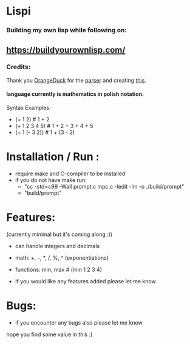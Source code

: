 # Lispi


### Building my own lisp while following on:

## https://buildyourownlisp.com/

### Credits:
Thank you <a href="https://github.com/orangeduck">OrangeDuck</a>
for the <a href="https://github.com/orangeduck/mpc">parser</a> and
creating <a href="https://github.com/orangeduck/BuildYourOwnLisp">this</a>.



#### language currently is mathematics in polish notation.

Syntax Examples:
- (+ 1 2) # 1 + 2
- (+ 1 2 3 4 5) # 1 + 2 + 3 + 4 + 5
- (+ 1 (- 3 2)) # 1 + (3 - 2)

# Installation / Run :
- require make and C-compiler to be installed
- if you do not have make run:
  - "cc -std=c99 -Wall prompt.c mpc.c -ledit -lm -o ./build/prompt"
  - "build/prompt"

# Features:
(currently minimal but it's coming along :))
- can handle integers and decimals
- math: +, -, *, /, %, ^ (exponentiations)
- functions: min, max # (min 1 2 3 4)

- if you would like any features added please let me know


# Bugs:
- if you encounter any bugs also please let me know

hope you find some value in this :)

